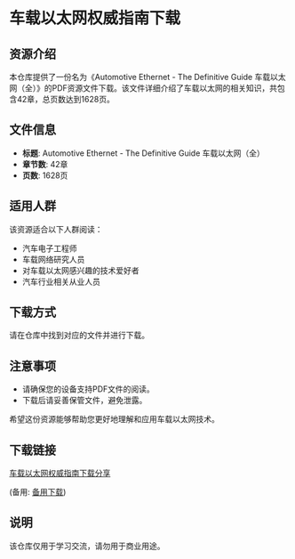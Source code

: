 # 车载以太网权威指南下载

## 资源介绍

本仓库提供了一份名为《Automotive Ethernet - The Definitive Guide 车载以太网（全）》的PDF资源文件下载。该文件详细介绍了车载以太网的相关知识，共包含42章，总页数达到1628页。

## 文件信息

- **标题**: Automotive Ethernet - The Definitive Guide 车载以太网（全）
- **章节数**: 42章
- **页数**: 1628页

## 适用人群

该资源适合以下人群阅读：

- 汽车电子工程师
- 车载网络研究人员
- 对车载以太网感兴趣的技术爱好者
- 汽车行业相关从业人员

## 下载方式

请在仓库中找到对应的文件并进行下载。

## 注意事项

- 请确保您的设备支持PDF文件的阅读。
- 下载后请妥善保管文件，避免泄露。

希望这份资源能够帮助您更好地理解和应用车载以太网技术。

## 下载链接
[车载以太网权威指南下载分享](https://pan.quark.cn/s/b61bb587ccc0) 

(备用: [备用下载](https://pan.baidu.com/s/1CHm_Q0GjGXnxjhapPxr8jg?pwd=1234))

## 说明

该仓库仅用于学习交流，请勿用于商业用途。
